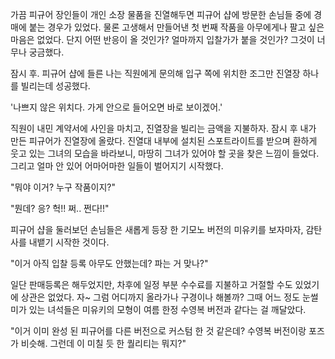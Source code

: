 가끔 피규어 장인들이 개인 소장 물품을 진열해두면 피규어 샵에 방문한 손님들 중에 경매에 붙는 경우가 있었다.
물론 고생해서 만들어낸 첫 번째 작품을 아무에게나 팔고 싶은 마음은 없었다.
단지 어떤 반응이 올 것인가? 얼마까지 입찰가가 붙을 것인가?
그것이 너무나 궁금했다.

잠시 후. 피규어 샵에 들른 나는 직원에게 문의해 입구 쪽에 위치한 조그만 진열장 하나를 빌리는데 성공했다.

'나쁘지 않은 위치다. 가게 안으로 들어오면 바로 보이겠어.' 

직원이 내민 계약서에 사인을 마치고, 진열장을 빌리는 금액을 지불하자. 잠시 후 내가 만든 피규어가 진열장에 올랐다.
진열대 내부에 설치된 스포트라이트를 받으며 환하게 웃고 있는 그녀의 모습을 바라보니, 마땅히 그녀가 있어야 할 곳을 찾은 느낌이 들었다.
그리고 얼마 안 있어 어마어마한 일들이 벌어지기 시작했다.

"뭐야 이거? 누구 작품이지?" 

"뭔데? 응? 헉!! 쩌.. 쩐다!!" 

피규어 샵을 둘러보던 손님들은 새롭게 등장 한 기모노 버전의 미유키를 보자마자, 감탄사를 내뱉기 시작한 것이다.

"이거 아직 입찰 등록 아무도 안했는데? 파는 거 맞나?" 

일단 판매등록은 해두었지만, 차후에 일정 부분 수수료를 지불하고 거절할 수도 있었기에 상관은 없었다. 자~ 그럼 어디까지 올라가나 구경이나 해볼까?
그때 어느 정도 눈썰미가 있는 녀석들은 미유키의 모형이 여름 한정 수영복 버전과 같다는 걸 깨달았다.

"이거 이미 완성 된 피규어를 다른 버전으로 커스텀 한 것 같은데? 수영복 버전이랑 포즈가 비슷해. 그런데 이 미칠 듯 한 퀄리티는 뭐지?" 